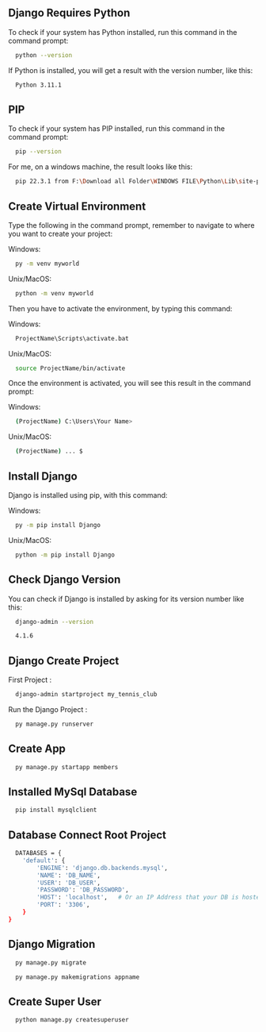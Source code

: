 
## Django Requires Python

To check if your system has Python installed, run this command in the command prompt:

```bash
  python --version
```
If Python is installed, you will get a result with the version number, like this:    

```bash
  Python 3.11.1
```

## PIP

To check if your system has PIP installed, run this command in the command prompt:

```bash
  pip --version
```
For me, on a windows machine, the result looks like this:    

```bash
  pip 22.3.1 from F:\Download all Folder\WINDOWS FILE\Python\Lib\site-packages\pip (python 3.11)
```
## Create Virtual Environment

Type the following in the command prompt, remember to navigate to where you want to create your project:

Windows:

```bash
  py -m venv myworld
```

Unix/MacOS:

```bash
  python -m venv myworld
```

Then you have to activate the environment, by typing this command:

Windows:

```bash
  ProjectName\Scripts\activate.bat
```

Unix/MacOS:

```bash
  source ProjectName/bin/activate
```


Once the environment is activated, you will see this result in the command prompt:

Windows:

```bash
  (ProjectName) C:\Users\Your Name>
```

Unix/MacOS:

```bash
  (ProjectName) ... $
```

## Install Django

Django is installed using pip, with this command:


 Windows:

```bash
  py -m pip install Django
```

Unix/MacOS:

```bash
  python -m pip install Django
```


## Check Django Version

You can check if Django is installed by asking for its version number like this:


```bash
  django-admin --version
```


```bash
  4.1.6
```

## Django Create Project

First Project :


```bash
  django-admin startproject my_tennis_club
```

Run the Django Project :

```bash
  py manage.py runserver
```

## Create App

```bash
  py manage.py startapp members
```

## Installed MySql Database

```bash
  pip install mysqlclient
```

## Database Connect Root Project    

```bash
  DATABASES = {
    'default': {
        'ENGINE': 'django.db.backends.mysql', 
        'NAME': 'DB_NAME',
        'USER': 'DB_USER',
        'PASSWORD': 'DB_PASSWORD',
        'HOST': 'localhost',   # Or an IP Address that your DB is hosted on
        'PORT': '3306',
    }
}
```

## Django Migration

```bash
  py manage.py migrate
```

```bash
  py manage.py makemigrations appname
```


## Create Super User

```bash
  python manage.py createsuperuser
```
